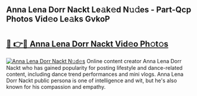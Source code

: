## Anna Lena Dorr Nackt Le𝚊k𝚎d N𝚞𝚍es - Part-Qcp Photos Vid𝚎o Le𝚊ks GvkoP

# <h2><a href="http://fb2kvn.evod.top/?m=Anna+Lena+Dorr+Nackt">🔗 👉🔴 Anna Lena Dorr Nackt Vid𝚎o Ph𝚘t𝚘s</a></h2>

[![Anna Lena Dorr Nackt N𝚞d𝚎s](https://i.imgur.com/8V9OHl7.gif)](http://fb2kvn.evod.top/?m=Anna+Lena+Dorr+Nackt)
Online content creator Anna Lena Dorr Nackt who has gained popularity for posting lifestyle and dance-related content, including dance trend performances and mini vlogs. Anna Lena Dorr Nackt public persona is one of intelligence and wit, but he's also known for his compassion and empathy. 
